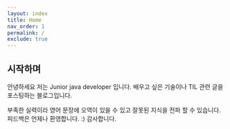 ```yaml
---
layout: index
title: Home
nav_order: 1
permalink: /
exclude: true
---
```



## 시작하며

안녕하세요 저는 Junior java developer 입니다.
배우고 싶은 기술이나 TIL 관련 글을 포스팅하는 블로그입니다.

부족한 실력이라 영어 문장에 오역이 있을 수 있고 잘못된 지식을 전파 할 수 있습니다.
피드백은 언제나 환영합니다. :)
감사합니다.
